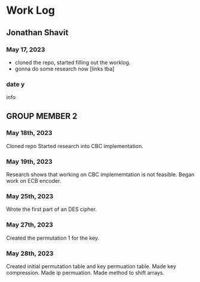 # Work Log

## Jonathan Shavit

### May 17, 2023

- cloned the repo, started filling out the worklog.
- gonna do some research now [links tba]

### date y

info


## GROUP MEMBER 2

### May 18th, 2023
Cloned repo
Started research into CBC implementation.
### May 19th, 2023
Research shows that working on CBC implememtation is not feasible.
Began work on ECB encoder.


### May 25th, 2023
Wrote the first part of an DES cipher. 

### May 27th, 2023
Created the permutation 1 for the key.

### May 28th, 2023
Created initial permutation table and key permuation table.
Made key compression. 
Made ip permuation.
Made method to shift arrays.
